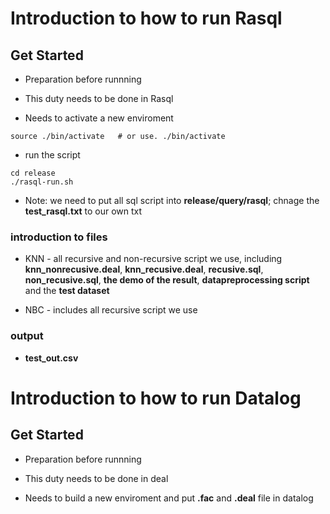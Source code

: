 # Introduction to how to run Rasql

## Get Started

- Preparation before runnning

* This duty needs to be done in Rasql 

* Needs to activate a new enviroment

```shell
source ./bin/activate   # or use. ./bin/activate
```

- run the script
```shell
cd release
./rasql-run.sh
```

* Note: we need to put all sql script into **release/query/rasql**; chnage the **test_rasql.txt** to our own txt

### introduction to files

- KNN -  all recursive and non-recursive script we use, including **knn_nonrecusive.deal**, **knn_recusive.deal**, **recusive.sql**, **non_recusive.sql**, **the demo of the result**, **datapreprocessing script** and the  **test dataset**

- NBC - includes all recursive script we use


### output

- **test_out.csv**


# Introduction to how to run Datalog

## Get Started

- Preparation before runnning

* This duty needs to be done in deal 

* Needs to build a new enviroment and put **.fac** and **.deal** file in datalog

